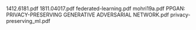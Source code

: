 1412.6181.pdf
1811.04017.pdf
federated-learning.pdf
mohri19a.pdf
PPGAN: PRIVACY-PRESERVING GENERATIVE ADVERSARIAL NETWORK.pdf
privacy-preserving_ml.pdf
